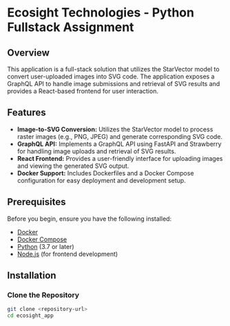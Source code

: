 # Ecosight Technologies - Python Fullstack Assignment

## Overview

This application is a full-stack solution that utilizes the StarVector model to convert user-uploaded images into SVG code. The application exposes a GraphQL API to handle image submissions and retrieval of SVG results and provides a React-based frontend for user interaction.

## Features

- **Image-to-SVG Conversion:** Utilizes the StarVector model to process raster images (e.g., PNG, JPEG) and generate corresponding SVG code.
- **GraphQL API:** Implements a GraphQL API using FastAPI and Strawberry for handling image uploads and retrieval of SVG results.
- **React Frontend:** Provides a user-friendly interface for uploading images and viewing the generated SVG output.
- **Docker Support:** Includes Dockerfiles and a Docker Compose configuration for easy deployment and development setup.

## Prerequisites

Before you begin, ensure you have the following installed:

- [Docker](https://www.docker.com/get-started)
- [Docker Compose](https://docs.docker.com/compose/install/)
- [Python](https://www.python.org/downloads/) (3.7 or later)
- [Node.js](https://nodejs.org/) (for frontend development)

## Installation

### Clone the Repository

```bash
git clone <repository-url>
cd ecosight_app
